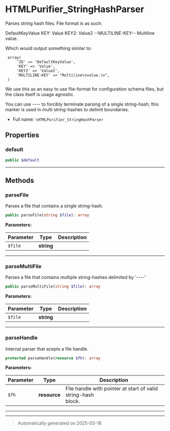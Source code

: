 
# HTMLPurifier_StringHashParser

Parses string hash files. File format is as such:

DefaultKeyValue
     KEY: Value
     KEY2: Value2
     --MULTILINE-KEY--
     Multiline
     value.

Which would output something similar to:

     array(
         'ID' => 'DefaultKeyValue',
         'KEY' => 'Value',
         'KEY2' => 'Value2',
         'MULTILINE-KEY' => "Multiline\nvalue.\n",
     )

We use this as an easy to use file-format for configuration schema
files, but the class itself is usage agnostic.

You can use ---- to forcibly terminate parsing of a single string-hash;
this marker is used in multi string-hashes to delimit boundaries.

* Full name: `\HTMLPurifier_StringHashParser`



## Properties


### default



```php
public $default
```






***

## Methods


### parseFile

Parses a file that contains a single string-hash.

```php
public parseFile(string $file): array
```








**Parameters:**

| Parameter | Type | Description |
|-----------|------|-------------|
| `$file` | **string** |  |





***

### parseMultiFile

Parses a file that contains multiple string-hashes delimited by '----'

```php
public parseMultiFile(string $file): array
```








**Parameters:**

| Parameter | Type | Description |
|-----------|------|-------------|
| `$file` | **string** |  |





***

### parseHandle

Internal parser that acepts a file handle.

```php
protected parseHandle(resource $fh): array
```








**Parameters:**

| Parameter | Type | Description |
|-----------|------|-------------|
| `$fh` | **resource** | File handle with pointer at start of valid string-hash<br />block. |





***


***
> Automatically generated on 2025-03-18
